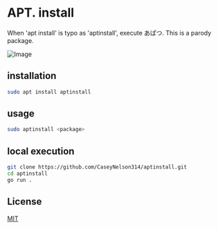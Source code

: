 # APT. install

When 'apt install' is typo as 'aptinstall', execute あぱつ. This is a parody package.

![Image](https://github.com/user-attachments/assets/f29e4d93-a495-471a-9745-fb8519cfabb9)

## installation

```bash
sudo apt install aptinstall
```

## usage

```bash
sudo aptinstall <package>
```

## local execution

```bash
git clone https://github.com/CaseyNelson314/aptinstall.git
cd aptinstall
go run .
```

## License

[MIT](https://choosealicense.com/licenses/mit/)

